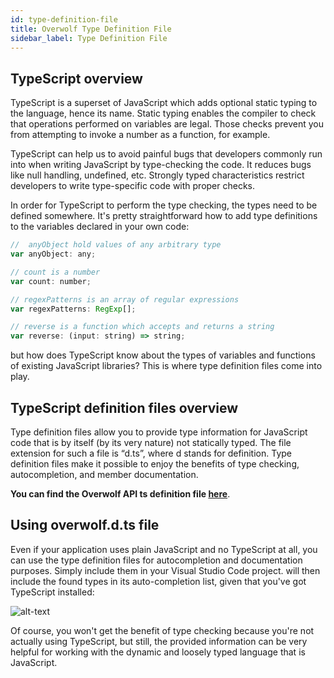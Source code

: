 ```yaml
---
id: type-definition-file
title: Overwolf Type Definition File
sidebar_label: Type Definition File
---
```


## TypeScript overview

TypeScript is a superset of JavaScript which adds optional static typing to the language, hence its name. Static typing enables the compiler to check that operations performed on variables are legal. Those checks prevent you from attempting to invoke a number as a function, for example.

TypeScript can help us to avoid painful bugs that developers commonly run into when writing JavaScript by type-checking the code. It reduces bugs like null handling, undefined, etc. Strongly typed characteristics restrict developers to write type-specific code with proper checks.

In order for TypeScript to perform the type checking, the types need to be defined somewhere. It's pretty straightforward how to add type definitions to the variables declared in your own code:

```js
//  anyObject hold values of any arbitrary type
var anyObject: any;

// count is a number
var count: number;

// regexPatterns is an array of regular expressions
var regexPatterns: RegExp[];

// reverse is a function which accepts and returns a string
var reverse: (input: string) => string;
```

but how does TypeScript know about the types of variables and functions of existing JavaScript libraries? This is where type definition files come into play.

## TypeScript definition files overview

Type definition files allow you to provide type information for JavaScript code that is by itself (by its very nature) not statically typed. The file extension for such a file is “d.ts”, where d stands for definition. Type definition files make it possible to enjoy the benefits of type checking, autocompletion, and member documentation.

**You can find the Overwolf API ts definition file [here](https://github.com/overwolf/community-gists)**.


## Using overwolf.d.ts file

Even if your application uses plain JavaScript and no TypeScript at all, you can use the type definition files for autocompletion and documentation purposes. Simply include them in your Visual Studio Code project.  will then include the found types in its auto-completion list, given that you've got TypeScript installed:

![alt-text](assets/ts-def-file.png)

Of course, you won't get the benefit of type checking because you're not actually using TypeScript, but still, the provided information can be very helpful for working with the dynamic and loosely typed language that is JavaScript.

